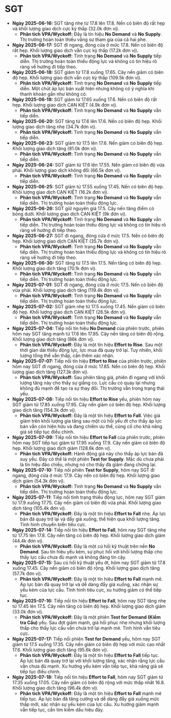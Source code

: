 # SGT

-   **Ngày 2025-06-16:** SGT tăng nhẹ từ 17.8 lên 17.8. Nến có biên độ rất hẹp và khối lượng giao dịch cực kỳ thấp (32.0k đơn vị).
    -   **Phân tích VPA/Wyckoff:** Đây là tín hiệu **No Demand** và **No Supply**. Thị trường hoàn toàn thiếu vắng sự tham gia của cả hai phe.
-   **Ngày 2025-06-17:** SGT đi ngang, đóng cửa ở mức 17.8. Nến có biên độ rất hẹp. Khối lượng giao dịch vẫn cực kỳ thấp (17.2k đơn vị).
    -   **Phân tích VPA/Wyckoff:** Tình trạng **No Demand** và **No Supply** tiếp diễn. Thị trường hoàn toàn thiếu động lực và không có tín hiệu rõ ràng về hướng đi tiếp theo.
-   **Ngày 2025-06-18:** SGT giảm từ 17.8 xuống 17.65. Cây nến giảm có biên độ hẹp. Khối lượng giao dịch vẫn cực kỳ thấp (109.5k đơn vị).
    -   **Phân tích VPA/Wyckoff:** Tình trạng **No Demand** và **No Supply** tiếp diễn. Một chút áp lực bán xuất hiện nhưng không có ý nghĩa khi thanh khoản gần như không có.
- **Ngày 2025-06-19:** SGT giảm từ 17.65 xuống 17.6. Nến có biên độ rất hẹp. Khối lượng giao dịch CẠN KIỆT (4.9k đơn vị).
    - **Phân tích VPA/Wyckoff:** Tình trạng **No Demand** và **No Supply** vẫn tiếp diễn.
- **Ngày 2025-06-20:** SGT tăng từ 17.6 lên 17.6. Nến có biên độ hẹp. Khối lượng giao dịch tăng nhẹ (34.7k đơn vị).
    - **Phân tích VPA/Wyckoff:** Tình trạng **No Demand** và **No Supply** vẫn tiếp diễn.
- **Ngày 2025-06-23:** SGT giảm từ 17.5 lên 17.6. Nến giảm có biên độ hẹp. Khối lượng giao dịch tăng (81.0k đơn vị).
    - **Phân tích VPA/Wyckoff:** Tình trạng **No Demand** và **No Supply** vẫn tiếp diễn.
- **Ngày 2025-06-24:** SGT giảm từ 17.6 lên 17.55. Nến giảm có biên độ vừa phải. Khối lượng giao dịch không đổi (66.5k đơn vị).
    - **Phân tích VPA/Wyckoff:** Tình trạng **No Demand** và **No Supply** vẫn tiếp diễn.
- **Ngày 2025-06-25:** SGT giảm từ 17.55 xuống 17.45. Nến có biên độ hẹp. Khối lượng giao dịch CẠN KIỆT (16.2k đơn vị).
    - **Phân tích VPA/Wyckoff:** Tình trạng **No Demand** và **No Supply** vẫn tiếp diễn. Thị trường hoàn toàn thiếu động lực.
- **Ngày 2025-06-26:** SGT giữ nguyên giá 17.5. Cây nến tăng điểm có bóng dưới. Khối lượng giao dịch CẠN KIỆT (9k đơn vị).
    - **Phân tích VPA/Wyckoff:** Tình trạng **No Demand** và **No Supply** vẫn tiếp diễn. Thị trường hoàn toàn thiếu động lực và không có tín hiệu rõ ràng về hướng đi tiếp theo.
- **Ngày 2025-06-27:** SGT đi ngang, đóng cửa ở mức 17.5. Nến có biên độ hẹp. Khối lượng giao dịch CẠN KIỆT (35.7k đơn vị).
    - **Phân tích VPA/Wyckoff:** Tình trạng **No Demand** và **No Supply** vẫn tiếp diễn. Thị trường hoàn toàn thiếu động lực và không có tín hiệu rõ ràng về hướng đi tiếp theo.
- **Ngày 2025-06-30:** SGT tăng từ 17.5 lên 17.5. Nến tăng có biên độ hẹp. Khối lượng giao dịch tăng (70.1k đơn vị).
    - **Phân tích VPA/Wyckoff:** Tình trạng **No Demand** và **No Supply** vẫn tiếp diễn. Thị trường hoàn toàn thiếu động lực.
- **Ngày 2025-07-01:** SGT đi ngang, đóng cửa ở mức 17.5. Nến có biên độ vừa phải. Khối lượng giao dịch tăng (119.4k đơn vị).
    - **Phân tích VPA/Wyckoff:** Tình trạng **No Demand** và **No Supply** vẫn tiếp diễn. Thị trường hoàn toàn thiếu động lực.
- **Ngày 2025-07-02:** SGT giảm nhẹ từ 17.5 xuống 17.45. Nến giảm có biên độ hẹp. Khối lượng giao dịch CẠN KIỆT (26.5k đơn vị).
    - **Phân tích VPA/Wyckoff:** Tình trạng **No Demand** và **No Supply** vẫn tiếp diễn. Thị trường hoàn toàn thiếu động lực.
- **Ngày 2025-07-04:** Tiếp nối tín hiệu **No Demand** của phiên trước, phiên hôm nay SGT tăng mạnh từ 17.6 lên 17.85. Cây nến tăng có biên độ rộng. Khối lượng giao dịch tăng (86k đơn vị).
    - **Phân tích VPA/Wyckoff:** Đây là một tín hiệu **Effort to Rise**. Sau một thời gian dài thiếu động lực, lực mua đã quay trở lại. Tuy nhiên, khối lượng tổng thể vẫn thấp, cần thêm xác nhận.
- **Ngày 2025-07-07:** Tiếp nối tín hiệu **Effort to Rise** của phiên trước, phiên hôm nay SGT đi ngang, đóng cửa ở mức 17.85. Nến có biên độ hẹp. Khối lượng giao dịch tăng (127.3k đơn vị).
    - **Phân tích VPA/Wyckoff:** Sau phiên tăng giá, phiên đi ngang với khối lượng tăng này cho thấy sự giằng co. Lực cầu có quay lại nhưng không đủ mạnh để tạo ra sự thay đổi. Thị trường vẫn trong trạng thái yếu.
- **Ngày 2025-07-08:** Tiếp nối tín hiệu **Effort to Rise** yếu, phiên hôm nay SGT giảm từ 17.85 xuống 17.95. Cây nến giảm có biên độ hẹp. Khối lượng giao dịch tăng (154.3k đơn vị).
    - **Phân tích VPA/Wyckoff:** Đây là một tín hiệu **Effort to Fall**. Việc giá giảm trên khối lượng gia tăng sau một cú hồi yếu ớt cho thấy áp lực bán vẫn còn hiện hữu và đang chiếm ưu thế, củng cố cho khả năng giá sẽ tiếp tục điều chỉnh.
- **Ngày 2025-07-09:** Tiếp nối tín hiệu **Effort to Fall** của phiên trước, phiên hôm nay SGT tiếp tục giảm từ 17.95 xuống 17.9. Cây nến giảm có biên độ hẹp. Khối lượng giao dịch giảm (128.6k đơn vị).
    - **Phân tích VPA/Wyckoff:** Hành động giá này cho thấy áp lực bán đã suy yếu. Đây có thể là một phiên **Test for Supply**. Mặc dù chưa phải là tín hiệu đảo chiều, nhưng nó cho thấy đà giảm đang chững lại.
- **Ngày 2025-07-10:** Tiếp nối phiên **Test for Supply**, hôm nay SGT đi ngang, đóng cửa ở mức 17.9. Cây nến có biên độ hẹp. Khối lượng giao dịch giảm (54.3k đơn vị).
    - **Phân tích VPA/Wyckoff:** Tình trạng **No Demand** và **No Supply** vẫn tiếp diễn. Thị trường hoàn toàn thiếu động lực.
- **Ngày 2025-07-11:** Tiếp nối tình trạng thiếu động lực, hôm nay SGT giảm từ 17.9 xuống 17.75. Cây nến giảm có biên độ vừa phải. Khối lượng giao dịch tăng (105.4k đơn vị).
    - **Phân tích VPA/Wyckoff:** Đây là một tín hiệu **Effort to Fall** nhẹ. Áp lực bán đã quay trở lại và đẩy giá xuống, thể hiện qua khối lượng tăng. Tình hình chuyển biến tiêu cực.
- **Ngày 2025-07-14:** Tiếp nối tín hiệu **Effort to Fall**, hôm nay SGT tăng nhẹ từ 17.75 lên 17.8. Cây nến tăng có biên độ hẹp. Khối lượng giao dịch giảm (44.4k đơn vị).
    - **Phân tích VPA/Wyckoff:** Đây là một cú hồi kỹ thuật trên nền **No Demand**. Sau tín hiệu yếu kém, sự phục hồi với khối lượng thấp cho thấy lực cầu chưa đủ mạnh và không đáng tin cậy.
- **Ngày 2025-07-15:** Sau cú hồi kỹ thuật yếu ớt, hôm nay SGT giảm từ 17.8 xuống 17.45. Cây nến giảm có biên độ rộng. Khối lượng giao dịch tăng (57.7k đơn vị).
    - **Phân tích VPA/Wyckoff:** Đây là một tín hiệu **Effort to Fall** mạnh mẽ. Áp lực bán đã quay trở lại và dễ dàng đẩy giá xuống, xác nhận sự yếu kém của lực cầu. Tình hình tiêu cực, xu hướng giảm có thể tiếp tục.
- **Ngày 2025-07-16:** Tiếp nối tín hiệu **Effort to Fall**, hôm nay SGT tăng nhẹ từ 17.45 lên 17.5. Cây nến tăng có biên độ hẹp. Khối lượng giao dịch giảm (33.0k đơn vị).
    - **Phân tích VPA/Wyckoff:** Đây là một phiên **Test for Demand (Kiểm tra Cầu)** yếu. Sau đợt giảm mạnh, giá hồi phục nhẹ nhưng khối lượng thấp cho thấy lực cầu vẫn chưa trở lại mạnh mẽ. Tình hình vẫn tiêu cực.
- **Ngày 2025-07-17:** Tiếp nối phiên **Test for Demand** yếu, hôm nay SGT giảm từ 17.5 xuống 17.35. Cây nến giảm có biên độ hẹp với mức cao nhất 17.6. Khối lượng giao dịch tăng (95.6k đơn vị).
    - **Phân tích VPA/Wyckoff:** Đây là một tín hiệu **Effort to Fall** tiếp tục. Áp lực bán đã quay trở lại với khối lượng tăng, xác nhận rằng lực cầu vẫn chưa đủ mạnh. Xu hướng yếu kém vẫn tiếp tục, khả năng giá sẽ tiếp tục điều chỉnh.
- **Ngày 2025-07-18:** Tiếp nối tín hiệu **Effort to Fall**, hôm nay SGT giảm từ 17.35 xuống 17.05. Cây nến giảm có biên độ rộng với mức thấp nhất 16.8. Khối lượng giao dịch tăng (96.4k đơn vị).
    - **Phân tích VPA/Wyckoff:** Đây là một tín hiệu **Effort to Fall** mạnh mẽ tiếp tục. Áp lực bán đã tăng cường và dễ dàng đẩy giá xuống mức thấp mới, xác nhận sự yếu kém của lực cầu. Xu hướng giảm mạnh vẫn tiếp tục, cần tìm kiếm dấu hiệu đáy.


